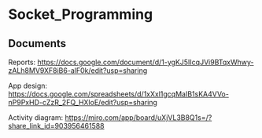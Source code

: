 # Socket_Programming

## Documents

Reports: https://docs.google.com/document/d/1-ygKJ5IIcqJVi9BTqxWhwy-zALh8MV9XF8iB6-alF0k/edit?usp=sharing

App design: https://docs.google.com/spreadsheets/d/1xXxl1gcqMaIB1sKA4VVo-nP9PxHD-cZzR_2FQ_HXloE/edit?usp=sharing

Activity diagram: https://miro.com/app/board/uXjVL3B8Q1s=/?share_link_id=903956461588